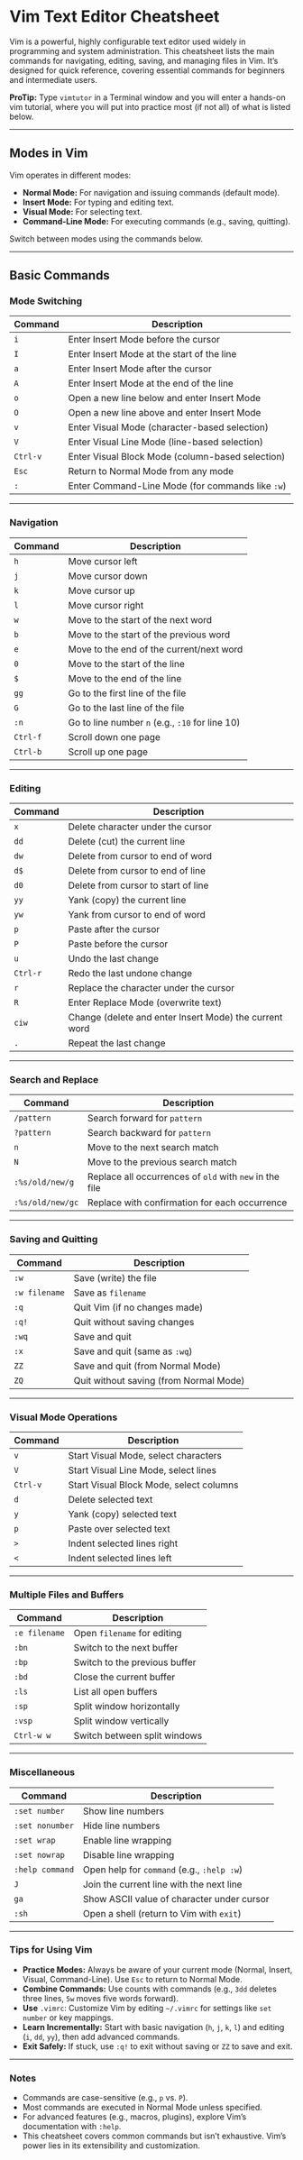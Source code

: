 # Vim Text Editor Cheatsheet

Vim is a powerful, highly configurable text editor used widely in programming and system administration. This cheatsheet lists the main commands for navigating, editing, saving, and managing files in Vim. It’s designed for quick reference, covering essential commands for beginners and intermediate users.  

**ProTip:** Type `vimtutor` in a Terminal window and you will enter a hands-on vim tutorial, where you will put into practice most (if not all) of what is listed below.  

---

## Modes in Vim

Vim operates in different modes:

* **Normal Mode:** For navigation and issuing commands (default mode).  
* **Insert Mode:** For typing and editing text.  
* **Visual Mode:** For selecting text.  
* **Command-Line Mode:** For executing commands (e.g., saving, quitting).

Switch between modes using the commands below.  

---

## Basic Commands

### Mode Switching

| Command | Description |
| ----- | ----- |
| `i` | Enter Insert Mode before the cursor |
| `I` | Enter Insert Mode at the start of the line |
| `a` | Enter Insert Mode after the cursor |
| `A` | Enter Insert Mode at the end of the line |
| `o` | Open a new line below and enter Insert Mode |
| `O` | Open a new line above and enter Insert Mode |
| `v` | Enter Visual Mode (character-based selection) |
| `V` | Enter Visual Line Mode (line-based selection) |
| `Ctrl-v` | Enter Visual Block Mode (column-based selection) |
| `Esc` | Return to Normal Mode from any mode |
| `:` | Enter Command-Line Mode (for commands like `:w`) |

---

### Navigation

| Command | Description |
| ----- | ----- |
| `h` | Move cursor left |
| `j` | Move cursor down |
| `k` | Move cursor up |
| `l` | Move cursor right |
| `w` | Move to the start of the next word |
| `b` | Move to the start of the previous word |
| `e` | Move to the end of the current/next word |
| `0` | Move to the start of the line |
| `$` | Move to the end of the line |
| `gg` | Go to the first line of the file |
| `G` | Go to the last line of the file |
| `:n` | Go to line number `n` (e.g., `:10` for line 10) |
| `Ctrl-f` | Scroll down one page |
| `Ctrl-b` | Scroll up one page |

---

### Editing

| Command | Description |
| ----- | ----- |
| `x` | Delete character under the cursor |
| `dd` | Delete (cut) the current line |
| `dw` | Delete from cursor to end of word |
| `d$` | Delete from cursor to end of line |
| `d0` | Delete from cursor to start of line |
| `yy` | Yank (copy) the current line |
| `yw` | Yank from cursor to end of word |
| `p` | Paste after the cursor |
| `P` | Paste before the cursor |
| `u` | Undo the last change |
| `Ctrl-r` | Redo the last undone change |
| `r` | Replace the character under the cursor |
| `R` | Enter Replace Mode (overwrite text) |
| `ciw` | Change (delete and enter Insert Mode) the current word |
| `.` | Repeat the last change |

---

### Search and Replace

| Command | Description |
| ----- | ----- |
| `/pattern` | Search forward for `pattern` |
| `?pattern` | Search backward for `pattern` |
| `n` | Move to the next search match |
| `N` | Move to the previous search match |
| `:%s/old/new/g` | Replace all occurrences of `old` with `new` in the file |
| `:%s/old/new/gc` | Replace with confirmation for each occurrence |

---

### Saving and Quitting

| Command | Description |
| ----- | ----- |
| `:w` | Save (write) the file |
| `:w filename` | Save as `filename` |
| `:q` | Quit Vim (if no changes made) |
| `:q!` | Quit without saving changes |
| `:wq` | Save and quit |
| `:x` | Save and quit (same as `:wq`) |
| `ZZ` | Save and quit (from Normal Mode) |
| `ZQ` | Quit without saving (from Normal Mode) |

---

### Visual Mode Operations

| Command | Description |
| ----- | ----- |
| `v` | Start Visual Mode, select characters |
| `V` | Start Visual Line Mode, select lines |
| `Ctrl-v` | Start Visual Block Mode, select columns |
| `d` | Delete selected text |
| `y` | Yank (copy) selected text |
| `p` | Paste over selected text |
| `>` | Indent selected lines right |
| `<` | Indent selected lines left |

---

### Multiple Files and Buffers

| Command | Description |
| ----- | ----- |
| `:e filename` | Open `filename` for editing |
| `:bn` | Switch to the next buffer |
| `:bp` | Switch to the previous buffer |
| `:bd` | Close the current buffer |
| `:ls` | List all open buffers |
| `:sp` | Split window horizontally |
| `:vsp` | Split window vertically |
| `Ctrl-w w` | Switch between split windows |

---

### Miscellaneous

| Command | Description |
| ----- | ----- |
| `:set number` | Show line numbers |
| `:set nonumber` | Hide line numbers |
| `:set wrap` | Enable line wrapping |
| `:set nowrap` | Disable line wrapping |
| `:help command` | Open help for `command` (e.g., `:help :w`) |
| `J` | Join the current line with the next line |
| `ga` | Show ASCII value of character under cursor |
| `:sh` | Open a shell (return to Vim with `exit`) |

---

### Tips for Using Vim

* **Practice Modes:** Always be aware of your current mode (Normal, Insert, Visual, Command-Line). Use `Esc` to return to Normal Mode.  
* **Combine Commands:** Use counts with commands (e.g., `3dd` deletes three lines, `5w` moves five words forward).  
* **Use** `.vimrc`: Customize Vim by editing `~/.vimrc` for settings like `set number` or key mappings.  
* **Learn Incrementally:** Start with basic navigation (`h`, `j`, `k`, `l`) and editing (`i`, `dd`, `yy`), then add advanced commands.  
* **Exit Safely:** If stuck, use `:q!` to exit without saving or `ZZ` to save and exit.

---

### Notes

* Commands are case-sensitive (e.g., `p` vs. `P`).  
* Most commands are executed in Normal Mode unless specified.  
* For advanced features (e.g., macros, plugins), explore Vim’s documentation with `:help`.  
* This cheatsheet covers common commands but isn’t exhaustive. Vim’s power lies in its extensibility and customization.
